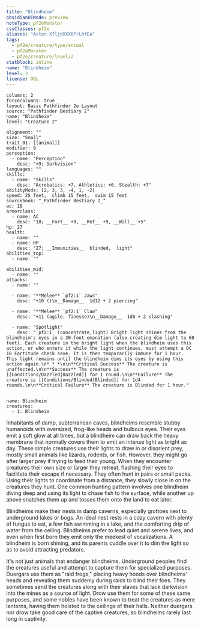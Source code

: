 ```yaml
---
title: "Blindheim"
obsidianUIMode: preview
noteType: pf2eMonster
cssClasses: pf2e
aliases: "Actor.XfljdXXXBPrLhfEa" 
tags:
  - pf2e/creature/type/animal
  - pf2eMonster
  - pf2e/creature/level/2
statblock: inline
name: "Blindheim"
level: 2
license: OGL
---
```


```statblock
columns: 2
forcecolumns: true
layout: Basic Pathfinder 2e Layout
source: "Pathfinder Bestiary 2"
name: "Blindheim"
level: "Creature 2"

alignment: ""
size: "Small"
trait_01: [[animal]]
modifier: 9
perception:
  - name: "Perception"
    desc: "+9; Darkvision"
languages: ""
skills:
  - name: "Skills"
    desc: "Acrobatics: +7, Athletics: +6, Stealth: +7"
abilityMods: [2, 3, 3, -4, 1, -2]
speed: 25 feet,  climb 15 feet,  swim 15 feet
sourcebook: "_Pathfinder Bestiary 2_"
ac: 18
armorclass:
  - name: AC
    desc: "18; __Fort__ +9, __Ref__ +9, __Will__ +5"
hp: 27
health:
  - name: ""
  - name: HP
    desc: "27; __Immunities__  blinded,  light"
abilities_top:
  - name: ""

abilities_mid:
  - name: ""
attacks:
  - name: ""

  - name: "**Melee** `pf2:1` Jaws"
    desc: "+10 ()\n__Damage__  1d12 + 2 piercing"

  - name: "**Melee** `pf2:1` Claw"
    desc: "+11 (agile, finesse)\n__Damage__  1d8 + 2 slashing"

  - name: "Spotlight"
    desc: "`pf2:1` (concentrate,light) Bright light shines from the blindheim's eyes in a 30-foot emanation (also creating dim light to 60 feet). Each creature in the bright light when the blindheim uses this action, or who enters it while the light continues, must attempt a DC 18 Fortitude check save. It is then temporarily immune for 1 hour. This light remains until the blindheim dims its eyes by using this action again.\n* * *\n\n**Critical Success** The creature is unaffected.\n\n**Success** The creature is [[Conditions/Dazzled|Dazzled]] for 1 round.\n\n**Failure** The creature is [[Conditions/Blinded|Blinded]] for 1d4 rounds.\n\n**Critical Failure** The creature is Blinded for 1 hour."
 
```

```encounter-table
name: Blindheim
creatures:
  - 1: Blindheim
```



Inhabitants of damp, subterranean caves, blindheims resemble stubby humanoids with oversized, frog-like heads and bulbous eyes. Their eyes emit a soft glow at all times, but a blindheim can draw back the heavy membrane that normally covers them to emit an intense light as bright as day. These simple creatures use their lights to draw in or disorient prey, mostly small animals like lizards, rodents, or fish. However, they might go after larger prey if trying to feed their young. When they encounter creatures their own size or larger they retreat, flashing their eyes to facilitate their escape if necessary. They often hunt in pairs or small packs. Using their lights to coordinate from a distance, they slowly close in on the creatures they hunt. One common hunting pattern involves one blindheim diving deep and using its light to chase fish to the surface, while another up above snatches them up and tosses them onto the land to eat later.

Blindheims make their nests in damp caverns, especially grottoes next to underground lakes or bogs. An ideal nest rests in a cozy cavern with plenty of fungus to eat, a few fish swimming in a lake, and the comforting drip of water from the ceiling. Blindheims prefer to lead quiet and serene lives, and even when first born they emit only the meekest of vocalizations. A blindheim is born shining, and its parents cuddle over it to dim the light so as to avoid attracting predators.

It's not just animals that endanger blindheims. Underground peoples find the creatures useful and attempt to capture them for specialized purposes. Duergars use them as "raid frogs," placing heavy hoods over blindheims' heads and revealing them suddenly during raids to blind their foes. They sometimes send the creatures along with their slaves that lack darkvision into the mines as a source of light. Drow use them for some of these same purposes, and some nobles have been known to treat the creatures as mere lanterns, having them hoisted to the ceilings of their halls. Neither duergars nor drow take good care of the captive creatures, so blindheims rarely last long in captivity.

